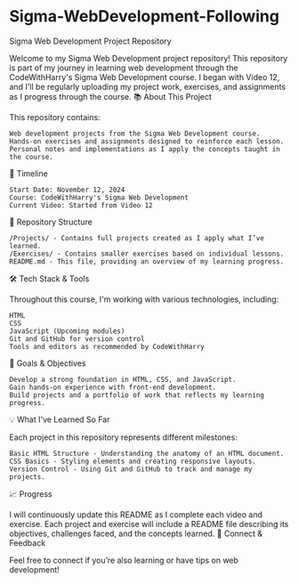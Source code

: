 ﻿# Sigma-WebDevelopment-Following
 Sigma Web Development Project Repository

Welcome to my Sigma Web Development project repository! This repository is part of my journey in learning web development through the CodeWithHarry's Sigma Web Development course. I began with Video 12, and I'll be regularly uploading my project work, exercises, and assignments as I progress through the course.
📚 About This Project

This repository contains:

    Web development projects from the Sigma Web Development course.
    Hands-on exercises and assignments designed to reinforce each lesson.
    Personal notes and implementations as I apply the concepts taught in the course.

📆 Timeline

    Start Date: November 12, 2024
    Course: CodeWithHarry's Sigma Web Development
    Current Video: Started from Video 12

📂 Repository Structure

    /Projects/ - Contains full projects created as I apply what I’ve learned.
    /Exercises/ - Contains smaller exercises based on individual lessons.
    README.md - This file, providing an overview of my learning progress.

🛠️ Tech Stack & Tools

Throughout this course, I'm working with various technologies, including:

    HTML
    CSS
    JavaScript (Upcoming modules)
    Git and GitHub for version control
    Tools and editors as recommended by CodeWithHarry

🌱 Goals & Objectives

    Develop a strong foundation in HTML, CSS, and JavaScript.
    Gain hands-on experience with front-end development.
    Build projects and a portfolio of work that reflects my learning progress.

💡 What I've Learned So Far

Each project in this repository represents different milestones:

    Basic HTML Structure - Understanding the anatomy of an HTML document.
    CSS Basics - Styling elements and creating responsive layouts.
    Version Control - Using Git and GitHub to track and manage my projects.

📈 Progress

I will continuously update this README as I complete each video and exercise. Each project and exercise will include a README file describing its objectives, challenges faced, and the concepts learned.
🤝 Connect & Feedback

Feel free to connect if you’re also learning or have tips on web development!
